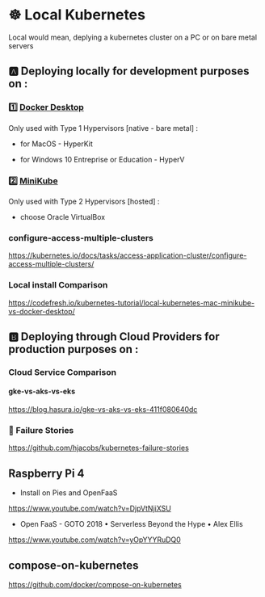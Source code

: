 # :wheel_of_dharma: Local Kubernetes  

Local would mean, deplying a kubernetes cluster on a PC or on bare metal servers

## :a: Deploying locally for development purposes on :

### :one: [Docker Desktop](./1.DockerDesktop)

Only used with Type 1 Hypervisors [native - bare metal] :

* for MacOS - HyperKit 

* for Windows 10 Entreprise or Education - HyperV


### :two: [MiniKube](./2.minikube)

Only used with Type 2 Hypervisors [hosted] :

* choose Oracle VirtualBox

### configure-access-multiple-clusters

https://kubernetes.io/docs/tasks/access-application-cluster/configure-access-multiple-clusters/

### Local install Comparison  

https://codefresh.io/kubernetes-tutorial/local-kubernetes-mac-minikube-vs-docker-desktop/


## :b: Deploying through Cloud Providers for production purposes on :

### Cloud Service Comparison  

#### gke-vs-aks-vs-eks

https://blog.hasura.io/gke-vs-aks-vs-eks-411f080640dc

### :fire_engine: Failure Stories

https://github.com/hjacobs/kubernetes-failure-stories

## Raspberry Pi 4

* Install on Pies and OpenFaaS

https://www.youtube.com/watch?v=DjpVtNjiXSU

* Open FaaS - GOTO 2018 • Serverless Beyond the Hype • Alex Ellis

https://www.youtube.com/watch?v=yOpYYYRuDQ0

## compose-on-kubernetes

https://github.com/docker/compose-on-kubernetes
